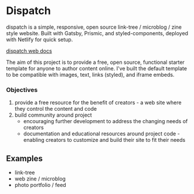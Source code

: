 # Dispatch

dispatch is a simple, responsive, open source link-tree / microblog / zine style website. Built with Gatsby, Prismic, and styled-components, deployed with Netlify for quick setup.

[dispatch web docs](https://j-o-e.notion.site/dispatch-web-docs-1e5013dd3b1e45aa90150be7aba6ce0c)

The aim of this project is to provide a free, open source, functional starter template for anyone to author content online. I've built the default template to be compatible with images, text, links (styled), and iframe embeds.

### Objectives

1. provide a free resource for the benefit of creators - a web site where they control the content and code
2. build community around project
   - encouraging further development to address the changing needs of creators
   - documentation and educational resources around project code - enabling creators to customize and build their site to fit their needs

## Examples

- link-tree
- web zine / microblog
- photo portfolio / feed
